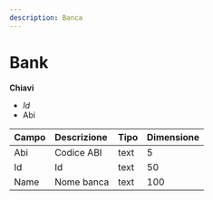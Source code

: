 ```yaml
---
description: Banca
---
```


# Bank

  
 **Chiavi**

* _Id_
* Abi

| Campo | Descrizione | Tipo | Dimensione |
| :--- | :--- | :--- | :--- |
| Abi | Codice ABI | text | 5 |
| Id | Id | text | 50 |
| Name | Nome banca | text | 100 |

